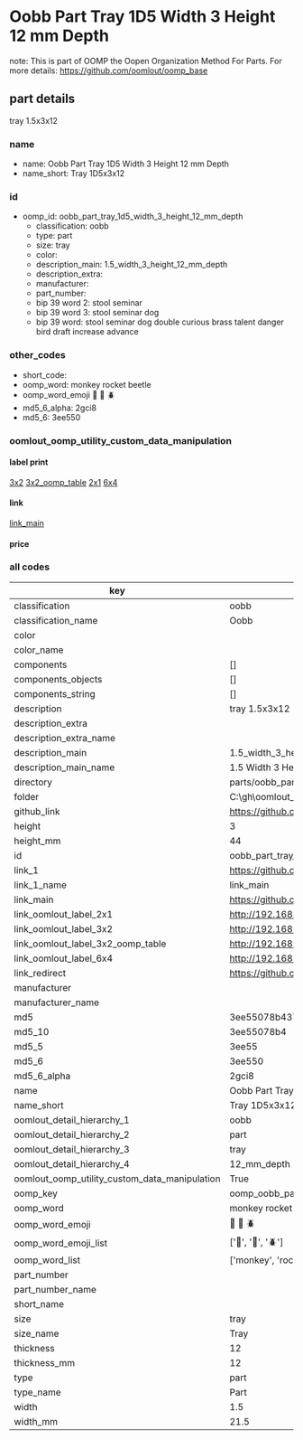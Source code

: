 # Oobb Part Tray 1D5 Width 3 Height 12 mm Depth  

note: This is part of OOMP the Oopen Organization Method For Parts. For more details: https://github.com/oomlout/oomp_base

##  part details
  



tray 1.5x3x12



### name
* name: Oobb Part Tray 1D5 Width 3 Height 12 mm Depth
* name_short: Tray 1D5x3x12 
### id
* oomp_id: oobb_part_tray_1d5_width_3_height_12_mm_depth
  * classification: oobb
  * type: part
  * size: tray
  * color: 
  * description_main: 1.5_width_3_height_12_mm_depth
  * description_extra: 
  * manufacturer: 
  * part_number: 
  * bip 39 word 2: stool seminar
  * bip 39 word 3: stool seminar dog
  * bip 39 word: stool seminar dog double curious brass talent danger bird draft increase advance

### other_codes
* short_code: 
* oomp_word: monkey rocket beetle
* oomp_word_emoji :monkey: :rocket: :beetle:
* md5_6_alpha: 2gci8
* md5_6: 3ee550






### oomlout_oomp_utility_custom_data_manipulation
#### label print
[3x2](http://192.168.1.245:1112/?label=oomp%202gci8)
[3x2_oomp_table](http://192.168.1.108:1112/?label=oomp%202gci8)
[2x1](http://192.168.1.242:1112/?label=oomp%202gci8)
[6x4](http://192.168.1.55:1112/?label=oomp%202gci8)    

#### link

[link_main](https://github.com/oomlout/oomlout_oobb_version_4_generated_parts/tree/main/navigation_oomp/oobb/part/tray/1.5_width_3_height_12_mm_depth/part)                              

#### price







### all codes 
| key | value |  
| --- | --- |  
| classification | oobb |  
| classification_name | Oobb |  
| color |  |  
| color_name |  |  
| components | [] |  
| components_objects | [] |  
| components_string | [] |  
| description | tray 1.5x3x12 |  
| description_extra |  |  
| description_extra_name |  |  
| description_main | 1.5_width_3_height_12_mm_depth |  
| description_main_name | 1.5 Width 3 Height 12 mm Depth |  
| directory | parts/oobb_part_tray_1d5_width_3_height_12_mm_depth |  
| folder | C:\gh\oomlout_oobb_version_4_generated_parts\parts\oobb_part_tray_1d5_width_3_height_12_mm_depth |  
| github_link | https://github.com/oomlout/oomlout_oomp_part_src/tree/main/parts/oobb_part_tray_1d5_width_3_height_12_mm_depth |  
| height | 3 |  
| height_mm | 44 |  
| id | oobb_part_tray_1d5_width_3_height_12_mm_depth |  
| link_1 | https://github.com/oomlout/oomlout_oobb_version_4_generated_parts/tree/main/navigation_oomp/oobb/part/tray/1.5_width_3_height_12_mm_depth/part |  
| link_1_name | link_main |  
| link_main | https://github.com/oomlout/oomlout_oobb_version_4_generated_parts/tree/main/navigation_oomp/oobb/part/tray/1.5_width_3_height_12_mm_depth/part |  
| link_oomlout_label_2x1 | http://192.168.1.242:1112/?label=oomp%202gci8 |  
| link_oomlout_label_3x2 | http://192.168.1.245:1112/?label=oomp%202gci8 |  
| link_oomlout_label_3x2_oomp_table | http://192.168.1.108:1112/?label=oomp%202gci8 |  
| link_oomlout_label_6x4 | http://192.168.1.55:1112/?label=oomp%202gci8 |  
| link_redirect | https://github.com/oomlout/oomlout_oobb_version_4_generated_parts/tree/main/parts/oobb_tray_1d5_03_12 |  
| manufacturer |  |  
| manufacturer_name |  |  
| md5 | 3ee55078b4377bac6c9af41a8130e6b3 |  
| md5_10 | 3ee55078b4 |  
| md5_5 | 3ee55 |  
| md5_6 | 3ee550 |  
| md5_6_alpha | 2gci8 |  
| name | Oobb Part Tray 1D5 Width 3 Height 12 mm Depth |  
| name_short | Tray 1D5x3x12  |  
| oomlout_detail_hierarchy_1 | oobb |  
| oomlout_detail_hierarchy_2 | part |  
| oomlout_detail_hierarchy_3 | tray |  
| oomlout_detail_hierarchy_4 | 12_mm_depth |  
| oomlout_oomp_utility_custom_data_manipulation | True |  
| oomp_key | oomp_oobb_part_tray_1d5_width_3_height_12_mm_depth |  
| oomp_word | monkey rocket beetle |  
| oomp_word_emoji | :monkey: :rocket: :beetle: |  
| oomp_word_emoji_list | [':monkey:', ':rocket:', ':beetle:'] |  
| oomp_word_list | ['monkey', 'rocket', 'beetle'] |  
| part_number |  |  
| part_number_name |  |  
| short_name |  |  
| size | tray |  
| size_name | Tray |  
| thickness | 12 |  
| thickness_mm | 12 |  
| type | part |  
| type_name | Part |  
| width | 1.5 |  
| width_mm | 21.5 |  
